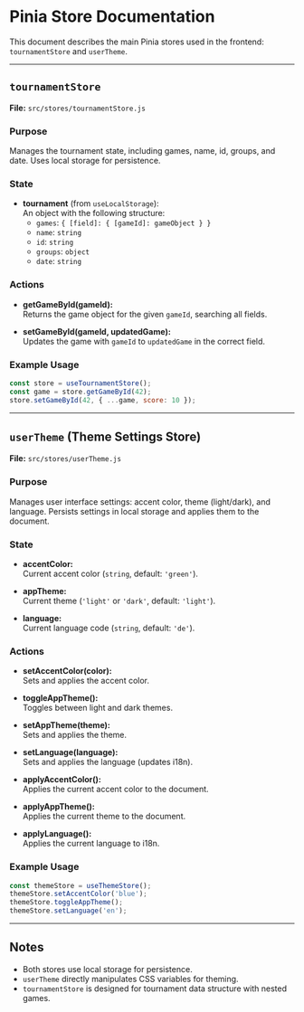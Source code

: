 # Pinia Store Documentation

This document describes the main Pinia stores used in the frontend: `tournamentStore` and `userTheme`.

---

## `tournamentStore`

**File:** `src/stores/tournamentStore.js`

### Purpose

Manages the tournament state, including games, name, id, groups, and date. Uses local storage for persistence.

### State

- **tournament** (from `useLocalStorage`):  
  An object with the following structure:
  - `games`: `{ [field]: { [gameId]: gameObject } }`
  - `name`: `string`
  - `id`: `string`
  - `groups`: `object`
  - `date`: `string`

### Actions

- **getGameById(gameId):**  
  Returns the game object for the given `gameId`, searching all fields.

- **setGameById(gameId, updatedGame):**  
  Updates the game with `gameId` to `updatedGame` in the correct field.

### Example Usage

```js
const store = useTournamentStore();
const game = store.getGameById(42);
store.setGameById(42, { ...game, score: 10 });
```

---

## `userTheme` (Theme Settings Store)

**File:** `src/stores/userTheme.js`

### Purpose

Manages user interface settings: accent color, theme (light/dark), and language. Persists settings in local storage and applies them to the document.

### State

- **accentColor:**  
  Current accent color (`string`, default: `'green'`).

- **appTheme:**  
  Current theme (`'light'` or `'dark'`, default: `'light'`).

- **language:**  
  Current language code (`string`, default: `'de'`).

### Actions

- **setAccentColor(color):**  
  Sets and applies the accent color.

- **toggleAppTheme():**  
  Toggles between light and dark themes.

- **setAppTheme(theme):**  
  Sets and applies the theme.

- **setLanguage(language):**  
  Sets and applies the language (updates i18n).

- **applyAccentColor():**  
  Applies the current accent color to the document.

- **applyAppTheme():**  
  Applies the current theme to the document.

- **applyLanguage():**  
  Applies the current language to i18n.

### Example Usage

```js
const themeStore = useThemeStore();
themeStore.setAccentColor('blue');
themeStore.toggleAppTheme();
themeStore.setLanguage('en');
```

---

## Notes

- Both stores use local storage for persistence.
- `userTheme` directly manipulates CSS variables for theming.
- `tournamentStore` is designed for tournament data structure with nested games.
